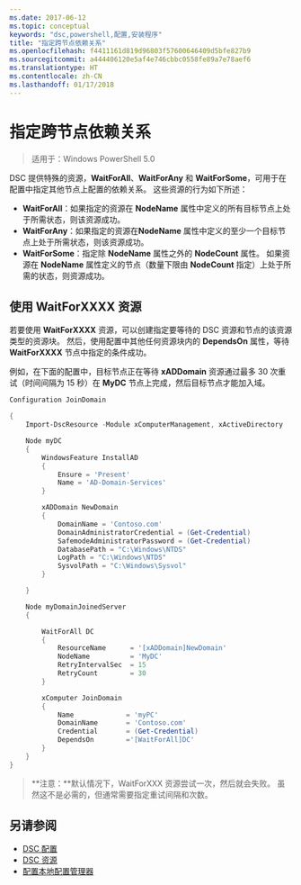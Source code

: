 ```yaml
---
ms.date: 2017-06-12
ms.topic: conceptual
keywords: "dsc,powershell,配置,安装程序"
title: "指定跨节点依赖关系"
ms.openlocfilehash: f4411161d819d96803f57600646409d5bfe827b9
ms.sourcegitcommit: a444406120e5af4e746cbbc0558fe89a7e78aef6
ms.translationtype: HT
ms.contentlocale: zh-CN
ms.lasthandoff: 01/17/2018
---
```

# <a name="specifying-cross-node-dependencies"></a>指定跨节点依赖关系

> 适用于：Windows PowerShell 5.0

DSC 提供特殊的资源，**WaitForAll**、**WaitForAny** 和 **WaitForSome**，可用于在配置中指定其他节点上配置的依赖关系。 这些资源的行为如下所述：

* **WaitForAll**：如果指定的资源在 **NodeName** 属性中定义的所有目标节点上处于所需状态，则该资源成功。
* **WaitForAny**：如果指定的资源在**NodeName** 属性中定义的至少一个目标节点上处于所需状态，则该资源成功。
* **WaitForSome**：指定除 **NodeName** 属性之外的 **NodeCount** 属性。 如果资源在 **NodeName** 属性定义的节点（数量下限由 **NodeCount** 指定）上处于所需的状态，则资源成功。 

## <a name="using-waitforxxxx-resources"></a>使用 WaitForXXXX 资源

若要使用 **WaitForXXXX** 资源，可以创建指定要等待的 DSC 资源和节点的该资源类型的资源块。 然后，使用配置中其他任何资源块内的 **DependsOn** 属性，等待 **WaitForXXXX** 节点中指定的条件成功。

例如，在下面的配置中，目标节点正在等待 **xADDomain** 资源通过最多 30 次重试（时间间隔为 15 秒）在 **MyDC** 节点上完成，然后目标节点才能加入域。

```powershell
Configuration JoinDomain

{
    Import-DscResource -Module xComputerManagement, xActiveDirectory

    Node myDC
    {
        WindowsFeature InstallAD
        {
            Ensure = 'Present' 
            Name = 'AD-Domain-Services' 
        }

        xADDomain NewDomain 
        { 
            DomainName = 'Contoso.com'            
            DomainAdministratorCredential = (Get-Credential)
            SafemodeAdministratorPassword = (Get-Credential)
            DatabasePath = "C:\Windows\NTDS"
            LogPath = "C:\Windows\NTDS"
            SysvolPath = "C:\Windows\Sysvol"
        }

    }

    Node myDomainJoinedServer
    {

        WaitForAll DC
        {
            ResourceName      = '[xADDomain]NewDomain'
            NodeName          = 'MyDC'
            RetryIntervalSec  = 15
            RetryCount        = 30
        }

        xComputer JoinDomain
        {
            Name             = 'myPC'
            DomainName       = 'Contoso.com'
            Credential       = (Get-Credential)
            DependsOn        ='[WaitForAll]DC'
        }
    }
}
```

>**注意：**默认情况下，WaitForXXX 资源尝试一次，然后就会失败。 虽然这不是必需的，但通常需要指定重试间隔和次数。

## <a name="see-also"></a>另请参阅
* [DSC 配置](configurations.md)
* [DSC 资源](resources.md)
* [配置本地配置管理器](metaConfig.md)

